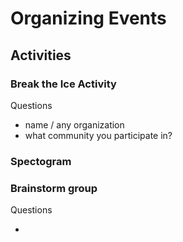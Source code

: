 # Organizing Events

## Activities

### Break the Ice Activity

Questions

* name / any organization
* what community you participate in?


### Spectogram

### Brainstorm group

Questions

* 
